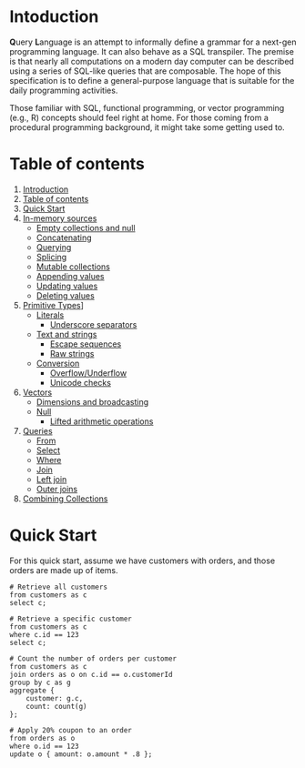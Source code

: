# Intoduction
**Q**uery **L**anguage is an attempt to informally define a grammar for a next-gen programming language. It can also behave as a SQL transpiler. The premise is that nearly all computations on a modern day computer can be described using a series of SQL-like queries that are composable. The hope of this specification is to define a general-purpose language that is suitable for the daily programming activities.

Those familiar with SQL, functional programming, or vector programming (e.g., R) concepts should feel right at home. For those coming from a procedural programming background, it might take some getting used to.

# Table of contents
1. [Introduction](#intoduction)
2. [Table of contents](#table-of-contents)
3. [Quick Start](#quick-start)
4. [In-memory sources](./in-memory-sources.md#in-memory-sources)
    * [Empty collections and null](./in-memory-sources.md#empty-collections-and-null)
    * [Concatenating](./in-memory-sources.md#concatenating)
    * [Querying](./in-memory-sources.md#querying)
    * [Splicing](./in-memory-sources.md#splicing) 
    * [Mutable collections](./in-memory-sources.md#mutable-collections)
    * [Appending values](./in-memory-sources.md#appending-values)
    * [Updating values](./in-memory-sources.md#updating-values)
    * [Deleting values](./in-memory-sources.md#deleting-values)
5. [Primitive Types](./primitive-types.md)]
    * [Literals](./primitive-types.md#literals)
        * [Underscore separators](./primitive-types.md#underscore-separators)
    * [Text and strings](./primitive-types.md#text-and-strings)
        * [Escape sequences](./primitive-types.md#escape-sequences)
        * [Raw strings](primitive-types.md#raw-strings)
    * [Conversion](./primitive-types.md#conversion)
        * [Overflow/Underflow](./primitive-types.md#overflowunderflow)
        * [Unicode checks](./primitive-types.md#unicode-checks)
6. [Vectors](./vectors.md)
    * [Dimensions and broadcasting](./vectors.md#dimensions-and-broadcasting)
    * [Null](./vectors.md#null)
        * [Lifted arithmetic operations](./vectors.md#lifted-arithmetic-operations)
7. [Queries](./queries.md)
    * [From](./queries.md#from)
    * [Select](./queries.md#select)
    * [Where](./queries.md#where)
    * [Join](./queries.md#join)
    * [Left join](./queries.md#left-join)
    * [Outer joins](./queries.md#outer-joins)
8. [Combining Collections](./combining-collections.md)

# Quick Start
For this quick start, assume we have customers with orders, and those orders are made up of items.

```
# Retrieve all customers
from customers as c
select c;
```

```
# Retrieve a specific customer
from customers as c
where c.id == 123
select c;
```

```
# Count the number of orders per customer
from customers as c
join orders as o on c.id == o.customerId
group by c as g
aggregate {
    customer: g.c,
    count: count(g)
};
```

```
# Apply 20% coupon to an order
from orders as o
where o.id == 123
update o { amount: o.amount * .8 };
```